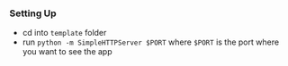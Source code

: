 ### Setting Up
- cd into `template` folder
- run `python -m SimpleHTTPServer $PORT` where `$PORT` is the port where you want to see the app